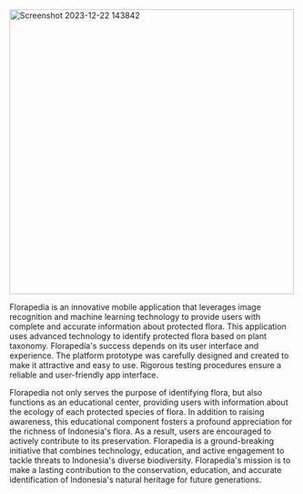 <img width="500" align="center" alt="Screenshot 2023-12-22 143842" src="https://github.com/CH2-PS376/.github/assets/121041485/edf36b21-cacf-4530-9fb6-9b623d277122">



Florapedia is an innovative mobile application that leverages image recognition and machine learning technology to provide users with complete and accurate information about protected flora. This application uses advanced technology to identify protected flora based on plant taxonomy. Florapedia's success depends on its user interface and experience. The platform prototype was carefully designed and created to make it attractive and easy to use. Rigorous testing procedures ensure a reliable and user-friendly app interface.

Florapedia not only serves the purpose of identifying flora, but also functions as an educational center, providing users with information about the ecology of each protected species of flora. In addition to raising awareness, this educational component fosters a profound appreciation for the richness of Indonesia's flora. As a result, users are encouraged to actively contribute to its preservation. Florapedia is a ground-breaking initiative that combines technology, education, and active engagement to tackle threats to Indonesia's diverse biodiversity. Florapedia's mission is to make a lasting contribution to the conservation, education, and accurate identification of Indonesia's natural heritage for future generations.
